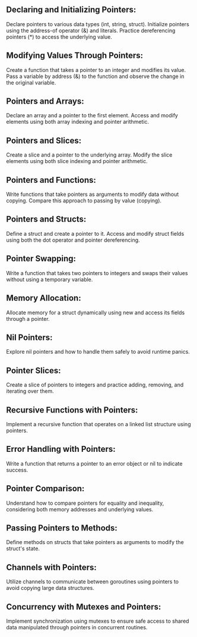 ## Declaring and Initializing Pointers:

Declare pointers to various data types (int, string, struct).
Initialize pointers using the address-of operator (&) and literals.
Practice dereferencing pointers (\*) to access the underlying value.

## Modifying Values Through Pointers:

Create a function that takes a pointer to an integer and modifies its value.
Pass a variable by address (&) to the function and observe the change in the original variable.

## Pointers and Arrays:

Declare an array and a pointer to the first element.
Access and modify elements using both array indexing and pointer arithmetic.

## Pointers and Slices:

Create a slice and a pointer to the underlying array.
Modify the slice elements using both slice indexing and pointer arithmetic.

## Pointers and Functions:

Write functions that take pointers as arguments to modify data without copying.
Compare this approach to passing by value (copying).

## Pointers and Structs:

Define a struct and create a pointer to it.
Access and modify struct fields using both the dot operator and pointer dereferencing.

## Pointer Swapping:

Write a function that takes two pointers to integers and swaps their values without using a temporary variable.

## Memory Allocation:

Allocate memory for a struct dynamically using new and access its fields through a pointer.

## Nil Pointers:

Explore nil pointers and how to handle them safely to avoid runtime panics.

## Pointer Slices:

Create a slice of pointers to integers and practice adding, removing, and iterating over them.

## Recursive Functions with Pointers:

Implement a recursive function that operates on a linked list structure using pointers.

## Error Handling with Pointers:

Write a function that returns a pointer to an error object or nil to indicate success.

## Pointer Comparison:

Understand how to compare pointers for equality and inequality, considering both memory addresses and underlying values.

## Passing Pointers to Methods:

Define methods on structs that take pointers as arguments to modify the struct's state.

## Channels with Pointers:

Utilize channels to communicate between goroutines using pointers to avoid copying large data structures.

## Concurrency with Mutexes and Pointers:

Implement synchronization using mutexes to ensure safe access to shared data manipulated through pointers in concurrent routines.
